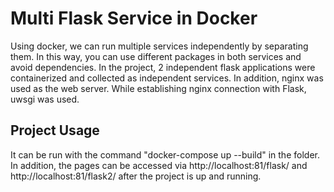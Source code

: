 # Multi Flask Service in Docker
Using docker, we can run multiple services independently by separating them. In this way, you can use different packages in both services and avoid dependencies.
In the project, 2 independent flask applications were containerized and collected as independent services. In addition, nginx was used as the web server. While establishing nginx connection with Flask, uwsgi was used.

## Project Usage
It can be run with the command "docker-compose up --build" in the folder. In addition, the pages can be accessed via http://localhost:81/flask/ and http://localhost:81/flask2/ after the project is up and running.
